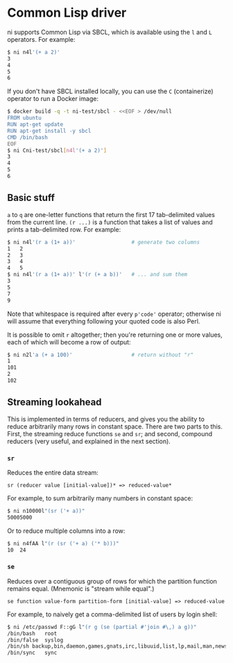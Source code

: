 # Common Lisp driver
ni supports Common Lisp via SBCL, which is available using the `l` and `L`
operators. For example:

```bash
$ ni n4l'(+ a 2)'
3
4
5
6
```

If you don't have SBCL installed locally, you can use the `C` (containerize)
operator to run a Docker image:

```bash
$ docker build -q -t ni-test/sbcl - <<EOF > /dev/null
FROM ubuntu
RUN apt-get update
RUN apt-get install -y sbcl
CMD /bin/bash
EOF
$ ni Cni-test/sbcl[n4l'(+ a 2)']
3
4
5
6
```

## Basic stuff
`a` to `q` are one-letter functions that return the first 17 tab-delimited
values from the current line. `(r ...)` is a function that takes a list of
values and prints a tab-delimited row. For example:

```bash
$ ni n4l'(r a (1+ a))'                  # generate two columns
1	2
2	3
3	4
4	5
$ ni n4l'(r a (1+ a))' l'(r (+ a b))'   # ... and sum them
3
5
7
9
```

Note that whitespace is required after every `p'code'` operator; otherwise ni
will assume that everything following your quoted code is also Perl.

It is possible to omit `r` altogether; then you're returning one or more
values, each of which will become a row of output:

```bash
$ ni n2l'a (+ a 100)'                   # return without "r"
1
101
2
102
```

## Streaming lookahead
This is implemented in terms of reducers, and gives you the ability to reduce
arbitrarily many rows in constant space. There are two parts to this. First,
the streaming reduce functions `se` and `sr`; and second, compound reducers
(very useful, and explained in the next section).

### `sr`
Reduces the entire data stream:

```
sr (reducer value [initial-value])* => reduced-value*
```

For example, to sum arbitrarily many numbers in constant space:

```bash
$ ni n10000l"(sr ('+ a))"
50005000
```

Or to reduce multiple columns into a row:

```bash
$ ni n4fAA l"(r (sr ('+ a) ('* b)))"
10	24
```

### `se`
Reduces over a contiguous group of rows for which the partition function
remains equal. (Mnemonic is "stream while equal".)

```
se function value-form partition-form [initial-value] => reduced-value
```

For example, to naively get a comma-delimited list of users by login shell:

```bash
$ ni /etc/passwd F::gG l"(r g (se (partial #'join #\,) a g))"
/bin/bash	root
/bin/false	syslog
/bin/sh	backup,bin,daemon,games,gnats,irc,libuuid,list,lp,mail,man,news,nobody,proxy,sys,uucp,www-data
/bin/sync	sync
```
